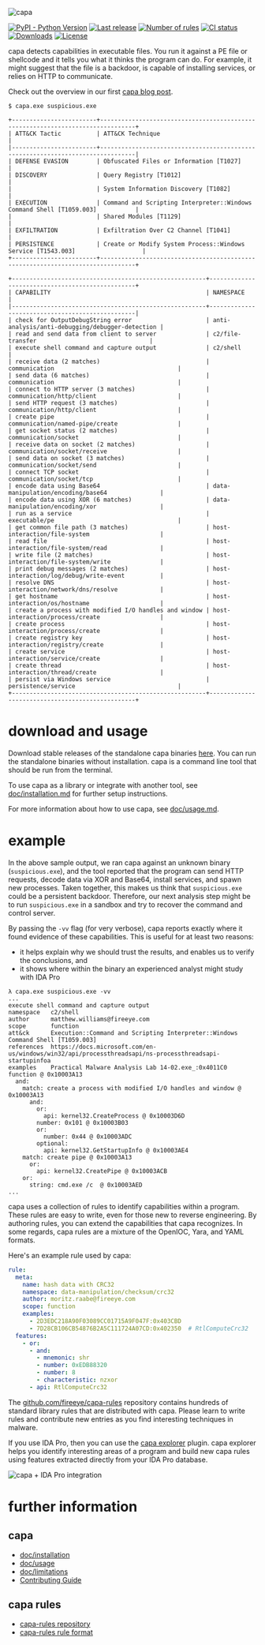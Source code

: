 ![capa](.github/logo.png)

[![PyPI - Python Version](https://img.shields.io/pypi/pyversions/flare-capa)](https://pypi.org/project/flare-capa)
[![Last release](https://img.shields.io/github/v/release/fireeye/capa)](https://github.com/fireeye/capa/releases)
[![Number of rules](https://img.shields.io/badge/rules-557-blue.svg)](https://github.com/fireeye/capa-rules)
[![CI status](https://github.com/fireeye/capa/workflows/CI/badge.svg)](https://github.com/fireeye/capa/actions?query=workflow%3ACI+event%3Apush+branch%3Amaster)
[![Downloads](https://img.shields.io/github/downloads/fireeye/capa/total)](https://github.com/fireeye/capa/releases)
[![License](https://img.shields.io/badge/license-Apache--2.0-green.svg)](LICENSE.txt)

capa detects capabilities in executable files.
You run it against a PE file or shellcode and it tells you what it thinks the program can do.
For example, it might suggest that the file is a backdoor, is capable of installing services, or relies on HTTP to communicate.

Check out the overview in our first [capa blog post](https://www.fireeye.com/blog/threat-research/2020/07/capa-automatically-identify-malware-capabilities.html).

```
$ capa.exe suspicious.exe

+------------------------+--------------------------------------------------------------------------------+
| ATT&CK Tactic          | ATT&CK Technique                                                               |
|------------------------+--------------------------------------------------------------------------------|
| DEFENSE EVASION        | Obfuscated Files or Information [T1027]                                        |
| DISCOVERY              | Query Registry [T1012]                                                         |
|                        | System Information Discovery [T1082]                                           |
| EXECUTION              | Command and Scripting Interpreter::Windows Command Shell [T1059.003]           |
|                        | Shared Modules [T1129]                                                         |
| EXFILTRATION           | Exfiltration Over C2 Channel [T1041]                                           |
| PERSISTENCE            | Create or Modify System Process::Windows Service [T1543.003]                   |
+------------------------+--------------------------------------------------------------------------------+

+-------------------------------------------------------+-------------------------------------------------+
| CAPABILITY                                            | NAMESPACE                                       |
|-------------------------------------------------------+-------------------------------------------------|
| check for OutputDebugString error                     | anti-analysis/anti-debugging/debugger-detection |
| read and send data from client to server              | c2/file-transfer                                |
| execute shell command and capture output              | c2/shell                                        |
| receive data (2 matches)                              | communication                                   |
| send data (6 matches)                                 | communication                                   |
| connect to HTTP server (3 matches)                    | communication/http/client                       |
| send HTTP request (3 matches)                         | communication/http/client                       |
| create pipe                                           | communication/named-pipe/create                 |
| get socket status (2 matches)                         | communication/socket                            |
| receive data on socket (2 matches)                    | communication/socket/receive                    |
| send data on socket (3 matches)                       | communication/socket/send                       |
| connect TCP socket                                    | communication/socket/tcp                        |
| encode data using Base64                              | data-manipulation/encoding/base64               |
| encode data using XOR (6 matches)                     | data-manipulation/encoding/xor                  |
| run as a service                                      | executable/pe                                   |
| get common file path (3 matches)                      | host-interaction/file-system                    |
| read file                                             | host-interaction/file-system/read               |
| write file (2 matches)                                | host-interaction/file-system/write              |
| print debug messages (2 matches)                      | host-interaction/log/debug/write-event          |
| resolve DNS                                           | host-interaction/network/dns/resolve            |
| get hostname                                          | host-interaction/os/hostname                    |
| create a process with modified I/O handles and window | host-interaction/process/create                 |
| create process                                        | host-interaction/process/create                 |
| create registry key                                   | host-interaction/registry/create                |
| create service                                        | host-interaction/service/create                 |
| create thread                                         | host-interaction/thread/create                  |
| persist via Windows service                           | persistence/service                             |
+-------------------------------------------------------+-------------------------------------------------+
```

# download and usage

Download stable releases of the standalone capa binaries [here](https://github.com/fireeye/capa/releases). You can run the standalone binaries without installation. capa is a command line tool that should be run from the terminal.

<!--
Alternatively, you can fetch a nightly build of a standalone binary from one of the following links. These are built using the latest development branch.
- Windows 64bit: TODO
- Linux: TODO
- OSX: TODO
-->

To use capa as a library or integrate with another tool, see [doc/installation.md](doc/installation.md) for further setup instructions.

For more information about how to use capa, see [doc/usage.md](doc/usage.md).

# example

In the above sample output, we ran capa against an unknown binary (`suspicious.exe`),
and the tool reported that the program can send HTTP requests, decode data via XOR and Base64,
install services, and spawn new processes.
Taken together, this makes us think that `suspicious.exe` could be a persistent backdoor.
Therefore, our next analysis step might be to run `suspicious.exe` in a sandbox and try to recover the command and control server.

By passing the `-vv` flag (for very verbose), capa reports exactly where it found evidence of these capabilities.
This is useful for at least two reasons:

  - it helps explain why we should trust the results, and enables us to verify the conclusions, and
  - it shows where within the binary an experienced analyst might study with IDA Pro

```
λ capa.exe suspicious.exe -vv
...
execute shell command and capture output
namespace   c2/shell
author      matthew.williams@fireeye.com
scope       function
att&ck      Execution::Command and Scripting Interpreter::Windows Command Shell [T1059.003]
references  https://docs.microsoft.com/en-us/windows/win32/api/processthreadsapi/ns-processthreadsapi-startupinfoa
examples    Practical Malware Analysis Lab 14-02.exe_:0x4011C0
function @ 0x10003A13
  and:
    match: create a process with modified I/O handles and window @ 0x10003A13
      and:
        or:
          api: kernel32.CreateProcess @ 0x10003D6D
        number: 0x101 @ 0x10003B03
        or:
          number: 0x44 @ 0x10003ADC
        optional:
          api: kernel32.GetStartupInfo @ 0x10003AE4
    match: create pipe @ 0x10003A13
      or:
        api: kernel32.CreatePipe @ 0x10003ACB
    or:
      string: cmd.exe /c  @ 0x10003AED
...
```

capa uses a collection of rules to identify capabilities within a program.
These rules are easy to write, even for those new to reverse engineering.
By authoring rules, you can extend the capabilities that capa recognizes.
In some regards, capa rules are a mixture of the OpenIOC, Yara, and YAML formats.

Here's an example rule used by capa:

```yaml
rule:
  meta:
    name: hash data with CRC32
    namespace: data-manipulation/checksum/crc32
    author: moritz.raabe@fireeye.com
    scope: function
    examples:
      - 2D3EDC218A90F03089CC01715A9F047F:0x403CBD
      - 7D28CB106CB54876B2A5C111724A07CD:0x402350  # RtlComputeCrc32
  features:
    - or:
      - and:
        - mnemonic: shr
        - number: 0xEDB88320
        - number: 8
        - characteristic: nzxor
      - api: RtlComputeCrc32
```

The [github.com/fireeye/capa-rules](https://github.com/fireeye/capa-rules) repository contains hundreds of standard library rules that are distributed with capa.
Please learn to write rules and contribute new entries as you find interesting techniques in malware.

If you use IDA Pro, then you can use the [capa explorer](capa/ida/plugin/) plugin.
capa explorer helps you identify interesting areas of a program and build new capa rules using features extracted directly from your IDA Pro database.

![capa + IDA Pro integration](doc/img/explorer_expanded.png)

# further information
## capa
- [doc/installation](doc/installation.md)
- [doc/usage](doc/usage.md)
- [doc/limitations](doc/limitations.md)
- [Contributing Guide](.github/CONTRIBUTING.md)

## capa rules
- [capa-rules repository](https://github.com/fireeye/capa-rules)
- [capa-rules rule format](https://github.com/fireeye/capa-rules/blob/master/doc/format.md)
